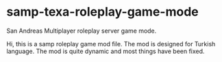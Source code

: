 # samp-texa-roleplay-game-mode
San Andreas Multiplayer roleplay server game mode.



Hi, this is a samp roleplay game mod file. The mod is designed for Turkish language. The mod is quite dynamic and most things have been fixed.

